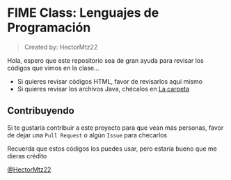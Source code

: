 # FIME Class: Lenguajes de Programación

> Created by: HectorMtz22

<!-- HectorMtz22 -->

Hola, espero que este repositorio sea de gran ayuda para revisar los códigos que vimos en la clase...

- Si quieres revisar códigos HTML, favor de revisarlos aquí mismo
- Si quieres revisar los archivos Java, chécalos en [La carpeta](java/)

## Contribuyendo

Si te gustaría contribuir a este proyecto para que vean más personas, favor de dejar una `Pull Request` o algún `Issue` para checarlos

Recuerda que estos códigos los puedes usar, pero estaría bueno que me dieras crédito

[@HectorMtz22](https://github.com/HectorMtz22)
